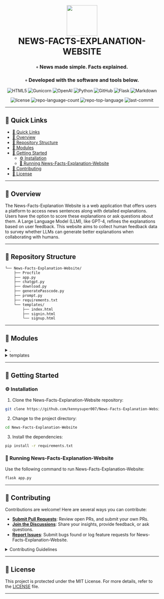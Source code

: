 <div align="center">
<h1>
   <img src="https://img.icons8.com/pulsar-color/96/markdown.png" width="100" height="100" />
   <br>
   NEWS-FACTS-EXPLANATION-WEBSITE
</h1>
<h3>◦ News made simple. Facts explained.</h3>
<h3>◦ Developed with the software and tools below.</h3>

<p align="center">
<img src="https://img.shields.io/badge/HTML5-E34F26.svg?style=flat&logo=HTML5&logoColor=white" alt="HTML5">
<img src="https://img.shields.io/badge/Gunicorn-499848.svg?style=flat&logo=Gunicorn&logoColor=white" alt="Gunicorn">
<img src="https://img.shields.io/badge/OpenAI-412991.svg?style=flat&logo=OpenAI&logoColor=white" alt="OpenAI">
<img src="https://img.shields.io/badge/Python-3776AB.svg?style=flat&logo=Python&logoColor=white" alt="Python">
<img src="https://img.shields.io/badge/GitHub-181717.svg?style=flat&logo=GitHub&logoColor=white" alt="GitHub">
<img src="https://img.shields.io/badge/Flask-000000.svg?style=flat&logo=Flask&logoColor=white" alt="Flask">
<img src="https://img.shields.io/badge/Markdown-000000.svg?style=flat&logo=Markdown&logoColor=white" alt="Markdown">
</p>

![license](https://img.shields.io/github/license/kennysuper007/News-Facts-Explanation-Website?style=flat&labelColor=E5E4E2&color=869BB3)
![repo-language-count](https://img.shields.io/github/languages/count/kennysuper007/News-Facts-Explanation-Website?style=flat&labelColor=E5E4E2&color=869BB3)
![repo-top-language](https://img.shields.io/github/languages/top/kennysuper007/News-Facts-Explanation-Website?style=flat&labelColor=E5E4E2&color=869BB3)
![last-commit](https://img.shields.io/github/last-commit/kennysuper007/News-Facts-Explanation-Website?style=flat&labelColor=E5E4E2&color=869BB3)
</div>

---

## 🔗 Quick Links
- [🔗 Quick Links](#-quick-links)
- [📍 Overview](#-overview)
- [📂 Repository Structure](#-repository-structure)
- [🧩 Modules](#-modules)
- [🚀 Getting Started](#-getting-started)
  - [⚙️ Installation](#️-installation)
  - [🤖 Running News-Facts-Explanation-Website](#-running-news-facts-explanation-website)
- [🤝 Contributing](#-contributing)
- [📄 License](#-license)

---

## 📍 Overview

The News-Facts-Explanation Website is a web application that offers users a platform to access news sentences along with detailed explanations. Users have the option to score these explanations or ask questions about them. A Large Language Model (LLM), like GPT-4, refines the explanations based on user feedback. This website aims to collect human feedback data to survey whether LLMs can generate better explanations when collaborating with humans.

---

## 📂 Repository Structure

```sh
└── News-Facts-Explanation-Website/
    ├── Procfile
    ├── app.py
    ├── chatgpt.py
    ├── download.py
    ├── generatePasscode.py
    ├── prompt.py
    ├── requirements.txt
    └── templates/
        ├── index.html
        ├── signin.html
        └── signup.html

```

---

## 🧩 Modules

<details closed><summary>.</summary>

| File                                                                                                                 | Summary                                                                                                                                                                                                                                                                                                                                                                                                                                                                                                                                                                       |
| ---                                                                                                                  | ---                                                                                                                                                                                                                                                                                                                                                                                                                                                                                                                                                                           |
| [requirements.txt](https://github.com/kennysuper007/News-Facts-Explanation-Website/blob/main/requirements.txt)       | This code snippet, located in the parent repository's `app.py` file, is the main entry point for the News-Facts-Explanation-Website. It utilizes dependencies such as Flask, Gunicorn, and ChatGPT to handle routes, user authentication, database queries, and generating AI-powered responses. The file structure is organized with templates for different web pages and other supporting scripts.                                                                                                                                                                         |
| [download.py](https://github.com/kennysuper007/News-Facts-Explanation-Website/blob/main/download.py)                 | This code snippet connects to a MongoDB database, performs a query, and sorts the results. It then saves the query results as a JSON file. The code relies on environment variables for authentication.                                                                                                                                                                                                                                                                                                                                                                       |
| [chatgpt.py](https://github.com/kennysuper007/News-Facts-Explanation-Website/blob/main/chatgpt.py)                   | The `get_response` function in the `chatgpt.py` file handles the logic for generating responses from the GPT-4 model based on user input. It connects to a MongoDB database to store chat logs and manages user authentication. The function takes in an incoming message, checks user authentication, and generates a response using the GPT-4 model. It then saves the assistant's response in the session data and returns it. If the user is an admin or if the session data exceeds a certain limit, the chat logs are saved in the database and the user is logged out. |
| [app.py](https://github.com/kennysuper007/News-Facts-Explanation-Website/blob/main/app.py)                           | This code snippet is part of a repository for a News Facts Explanation Website. The main role of this code is to handle user authentication and session management. It utilizes Flask, PyMongo, and other dependencies to provide login, signup, and session management functionalities.                                                                                                                                                                                                                                                                                      |
| [prompt.py](https://github.com/kennysuper007/News-Facts-Explanation-Website/blob/main/prompt.py)                     | This code snippet contains functions for generating explanations and summaries based on a conversation history. It uses the OpenAI GPT-4 model and connects to a MongoDB database. The functions handle user prompts, message responses, and rating criteria. The code supports a fake news debunking website.                                                                                                                                                                                                                                                                |
| [Procfile](https://github.com/kennysuper007/News-Facts-Explanation-Website/blob/main/Procfile)                       | The code snippet is a web application built using Python and Gunicorn. It serves as the entry point for the application and handles HTTP requests. It is part of a repository that follows a specific directory structure and has dependencies listed in the Procfile.                                                                                                                                                                                                                                                                                                        |
| [generatePasscode.py](https://github.com/kennysuper007/News-Facts-Explanation-Website/blob/main/generatePasscode.py) | This code snippet generates a JSON file containing 300 random alphanumeric passcodes with unique IDs. The passcodes are marked as unused. The generated file is used as a dependency in the codebase.                                                                                                                                                                                                                                                                                                                                                                         |

</details>

<details closed><summary>templates</summary>

| File                                                                                                           | Summary                                                                                                                                                                                                                                                                                     |
| ---                                                                                                            | ---                                                                                                                                                                                                                                                                                         |
| [index.html](https://github.com/kennysuper007/News-Facts-Explanation-Website/blob/main/templates/index.html)   | This code snippet represents the index.html file in the News-Facts-Explanation-Website repository. It is responsible for defining the structure and layout of the website's homepage, including interactive elements like chat and feedback functionality.                                  |
| [signin.html](https://github.com/kennysuper007/News-Facts-Explanation-Website/blob/main/templates/signin.html) | The code snippet is a HTML template for a login page in a News-Facts-Explanation-Website repository. It provides a form for users to enter their user ID and password and has options for signing up or signing in.                                                                         |
| [signup.html](https://github.com/kennysuper007/News-Facts-Explanation-Website/blob/main/templates/signup.html) | The code snippet is a signup form for a News-Facts-Explanation-Website. It allows users to enter their user ID and password to sign up for an account. The form includes validation and submit buttons. It is part of the website's templates directory structure and uses CSS for styling. |

</details>

---

## 🚀 Getting Started
### ⚙️ Installation

1. Clone the News-Facts-Explanation-Website repository:
```sh
git clone https://github.com/kennysuper007/News-Facts-Explanation-Website
```

2. Change to the project directory:
```sh
cd News-Facts-Explanation-Website
```

3. Install the dependencies:
```sh
pip install -r requirements.txt
```

### 🤖 Running News-Facts-Explanation-Website
Use the following command to run News-Facts-Explanation-Website:
```sh
flask app.py
```

---

## 🤝 Contributing

Contributions are welcome! Here are several ways you can contribute:

- **[Submit Pull Requests](https://github.com/kennysuper007/News-Facts-Explanation-Website/blob/main/CONTRIBUTING.md)**: Review open PRs, and submit your own PRs.
- **[Join the Discussions](https://github.com/kennysuper007/News-Facts-Explanation-Website/discussions)**: Share your insights, provide feedback, or ask questions.
- **[Report Issues](https://github.com/kennysuper007/News-Facts-Explanation-Website/issues)**: Submit bugs found or log feature requests for News-Facts-Explanation-Website.

<details closed>
<summary>Contributing Guidelines</summary>

1. **Fork the Repository**: Start by forking the project repository to your GitHub account.
2. **Clone Locally**: Clone the forked repository to your local machine using a Git client.
   ```sh
   git clone <your-forked-repo-url>
   ```
3. **Create a New Branch**: Always work on a new branch, giving it a descriptive name.
   ```sh
   git checkout -b new-feature-x
   ```
4. **Make Your Changes**: Develop and test your changes locally.
5. **Commit Your Changes**: Commit with a clear and concise message describing your updates.
   ```sh
   git commit -m 'Implemented new feature x.'
   ```
6. **Push to GitHub**: Push the changes to your forked repository.
   ```sh
   git push origin new-feature-x
   ```
7. **Submit a Pull Request**: Create a PR against the original project repository. Clearly describe the changes and their motivations.

Once your PR is reviewed and approved, it will be merged into the main branch.

</details>

---

## 📄 License


This project is protected under the MIT License. For more details, refer to the [LICENSE](https://choosealicense.com/licenses/) file.

---
